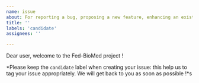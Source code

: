 ```yaml
---
name: issue
about: For reporting a bug, proposing a new feature, enhancing an existing one, asking a question, ...
title: ''
labels: 'candidate'
assignees: ''

---
```


Dear user, welcome to the Fed-BioMed project !

 *Please keep the `candidate` label when creating your issue: this help us to tag your issue appropriately. We will get back to you as soon as possible !*s